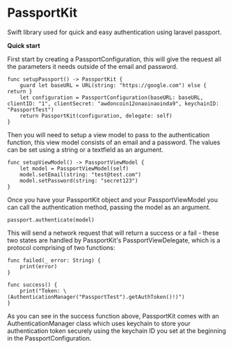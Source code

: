 # PassportKit
 Swift library used for quick and easy authentication using laravel passport.

**Quick start**

First start by creating a PassportConfiguration, this will give the request all the parameters it needs outside of the email and password. 
```
func setupPassport() -> PassportKit {
    guard let baseURL = URL(string: "https://google.com") else { return }
    let configuration = PassportConfiguration(baseURL: baseURL, clientID: "1", clientSecret: "awdoncoin12onaoinaoinda9", keychainID: "PassportTest")
    return PassportKit(configuration, delegate: self)
}
```

Then you will need to setup a view model to pass to the authentication function, this view model consists of an email and a password. The values can be set using a string or a textfield as an argument.
```
func setupViewModel() -> PassportViewModel {
    let model = PassportViewModel(self)
    model.setEmail(string: "test@test.com")
    model.setPassword(string: "secret123")
}
```

Once you have your PassportKit object and your PassportViewModel you can call the authentication method, passing the model as an argument.

`passport.authenticate(model)`

This will send a network request that will return a success or a fail - these two states are handled by PassportKit's PassportViewDelegate, which is a protocol comprising of two functions:
```
func failed(_ error: String) {
    print(error)
}

func success() {
    print("Token: \(AuthenticationManager("PassportTest").getAuthToken()!)")
}
```

As you can see in the success function above, PassportKit comes with an AuthenticationManager class which uses keychain to store your authentication token securely using the keychain ID you set at the beginning in the PassportConfiguration.
